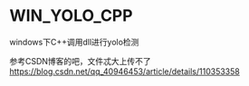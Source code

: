 # WIN_YOLO_CPP
windows下C++调用dll进行yolo检测

参考CSDN博客的吧，文件忒大上传不了
https://blog.csdn.net/qq_40946453/article/details/110353358
